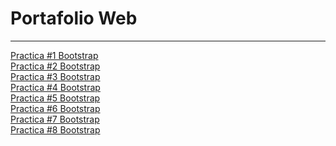 <h1>Portafolio Web</h1><hr>
<a href="https://bicolorcillo.github.io/practica01.html"> Practica #1 Bootstrap </a><br>
<a href="https://bicolorcillo.github.io/practica02.html"> Practica #2 Bootstrap </a><br>
<a href="https://bicolorcillo.github.io/practica03.html"> Practica #3 Bootstrap</a><br>
<a href="https://bicolorcillo.github.io/practica04.html"> Practica #4 Bootstrap </a><br>
<a href="https://bicolorcillo.github.io/practica05.html"> Practica #5 Bootstrap </a><br>
<a href="https://bicolorcillo.github.io/practica06.html"> Practica #6 Bootstrap </a><br>
<a href="https://bicolorcillo.github.io/practica07.html"> Practica #7 Bootstrap </a><br>
<a href="https://bicolorcillo.github.io/practica08p.html"> Practica #8 Bootstrap </a><br>
